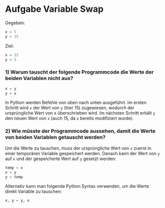 # Aufgabe Variable Swap

Gegeben:

```python
x = 5
y = 15
```

Ziel:

```python
x = 15
y = 5
```

### 1) Warum tauscht der folgende Programmcode die Werte der beiden Variablen nicht aus?

```python
x = y
y = x
```

In Python werden Befehle von oben nach unten ausgeführt.
Im ersten Schritt wird ``x`` der Wert von ``y`` (hier 15) zugewiesen, wodurch der ursprüngliche Wert von x überschrieben
wird.
Im nächsten Schritt erhält ``y`` den neuen Wert von ``x`` (auch 15, da ``x`` bereits modifiziert wurde).

### 2) Wie müsste der Programmcode aussehen, damit die Werte von beiden Variablen getauscht werden?

Um die Werte zu tauschen, muss der ursprüngliche Wert von ``x`` zuerst in einer temporären Variable gespeichert werden.
Danach kann der Wert von ``y`` auf ``x`` und der gespeicherte Wert auf ``y`` gesetzt werden:

```python
temp = x
x = y
y = temp
```

Alternativ kann man folgende Python Syntax verwenden, um die Werte direkt Variable zu tauschen:

```python
x, y = y, x
```
